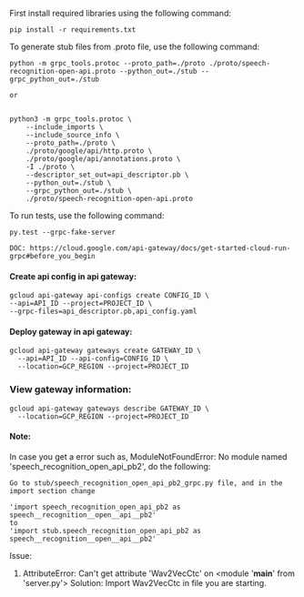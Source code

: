 First install required libraries using the following command:
```
pip install -r requirements.txt
```

To generate stub files from .proto file, use the following command:
```
python -m grpc_tools.protoc --proto_path=./proto ./proto/speech-recognition-open-api.proto --python_out=./stub --grpc_python_out=./stub

or


python3 -m grpc_tools.protoc \
    --include_imports \
    --include_source_info \
    --proto_path=./proto \
    ./proto/google/api/http.proto \
    ./proto/google/api/annotations.proto \
    -I ./proto \
    --descriptor_set_out=api_descriptor.pb \
    --python_out=./stub \
    --grpc_python_out=./stub \
    ./proto/speech-recognition-open-api.proto
```

To run tests, use the following command:
```
py.test --grpc-fake-server
```

`DOC: https://cloud.google.com/api-gateway/docs/get-started-cloud-run-grpc#before_you_begin`

#### Create api config in api gateway:
```
gcloud api-gateway api-configs create CONFIG_ID \
--api=API_ID --project=PROJECT_ID \
--grpc-files=api_descriptor.pb,api_config.yaml
```

#### Deploy gateway in api gateway:
```
gcloud api-gateway gateways create GATEWAY_ID \
  --api=API_ID --api-config=CONFIG_ID \
  --location=GCP_REGION --project=PROJECT_ID
```
### View gateway information:
```
gcloud api-gateway gateways describe GATEWAY_ID \
  --location=GCP_REGION --project=PROJECT_ID
```
#### Note:
In case you get a error such as, ModuleNotFoundError: No module named 'speech_recognition_open_api_pb2',
do the following:

```
Go to stub/speech_recognition_open_api_pb2_grpc.py file, and in the import section change 

'import speech_recognition_open_api_pb2 as speech__recognition__open__api__pb2'
to 
'import stub.speech_recognition_open_api_pb2 as speech__recognition__open__api__pb2'

```

Issue:

1. AttributeError: Can't get attribute 'Wav2VecCtc' on <module '__main__' from 'server.py'>
    Solution: Import Wav2VecCtc in file you are starting.